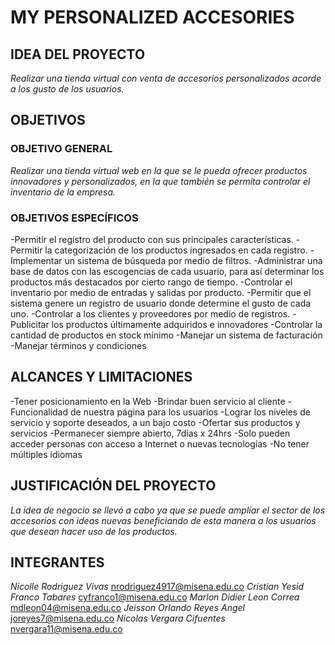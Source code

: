 # MY PERSONALIZED ACCESORIES


## IDEA DEL PROYECTO

_Realizar una tienda virtual con venta de accesorios personalizados acorde a los gusto de los usuarios._


## OBJETIVOS


### OBJETIVO GENERAL

_Realizar una tienda virtual web en la que se le pueda ofrecer productos innovadores y personalizados, 
en la que también se permita controlar el inventario de la empresa._


### OBJETIVOS ESPECÍFICOS

-Permitir el registro del producto con sus principales características.
-Permitir la categorización de los productos ingresados en cada registro.
-Implementar un sistema de búsqueda por medio de filtros.
-Administrar una base de datos con las escogencias de cada usuario, para así determinar los productos 
 más destacados por cierto rango de tiempo. 
-Controlar el inventario por medio de entradas y salidas por producto.
-Permitir que el sistema genere un registro de usuario donde determine el gusto de cada uno.
-Controlar a los clientes y proveedores por medio de registros.
-Publicitar los productos últimamente adquiridos e innovadores
-Controlar la cantidad de productos en stock mínimo 
-Manejar un sistema de facturación
-Manejar términos y condiciones


## ALCANCES Y LIMITACIONES

-Tener posicionamiento en la Web
-Brindar buen servicio al cliente
-Funcionalidad de nuestra página para los usuarios
-Lograr los niveles de servicio y soporte deseados, a un bajo costo
-Ofertar sus productos y servicios
-Permanecer siempre abierto, 7días x 24hrs
-Solo pueden acceder personas con acceso a Internet o nuevas tecnologías
-No tener múltiples idiomas


## JUSTIFICACIÓN DEL PROYECTO

_La idea de negocio se llevó a cabo ya que se puede ampliar el sector de los accesorios con ideas 
nuevas beneficiando de esta manera a los usuarios que desean hacer uso de los productos._


## INTEGRANTES

_Nicolle Rodriguez Vivas_  nrodriguez4917@misena.edu.co
_Cristian Yesid Franco Tabares_   cyfranco1@misena.edu.co
_Marlon Didier Leon Correa_   mdleon04@misena.edu.co
_Jeisson Orlando Reyes Angel_   joreyes7@misena.edu.co
_Nicolas Vergara Cifuentes_ nvergara11@misena.edu.co